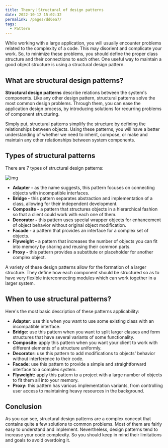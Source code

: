 ```yaml
---
title: Theory：Structural of design patterns
date: 2022-10-12 15:02:32
permalink: /pages/dd6ea7/
tags:
  - Pattern
---
```

While working with a large application, you will usually encounter problems related to the complexity of a code. This may disorient and complicate your work. So, to minimize these problems, you should define the proper class structure and their connections to each other. One useful way to maintain a good object structure is using a structural design pattern.

## What are structural design patterns?

**Structural design patterns** describe relations between the system's components. Like any other design pattern, structural patterns solve the most common design problems. Through them, you can ease the application design process, by introducing solutions for recurring problems of component structuring.

Simply put, structural patterns simplify the structure by defining the relationships between objects. Using these patterns, you will have a better understanding of whether we need to inherit, compose, or make and maintain any other relationships between system components.

## Types of structural patterns

There are 7 types of structural design patterns:

![img](https://ucarecdn.com/bfa070d7-6850-4b91-8f37-ca47e74f89e8/)

- **Adapter -** as the name suggests, this pattern focuses on connecting objects with incompatible interfaces.
- **Bridge -** this pattern separates abstraction and implementation of a class, allowing for their independent development.
- **Composite -** a pattern that structures objects in a hierarchical fashion so that a client could work with each one of them.
- **Decorator -** this pattern uses special wrapper objects for enhancement of object behavior without original object modification.
- **Facade -** a pattern that provides an interface for a complex set of objects.
- **Flyweight -** a pattern that increases the number of objects you can fit into memory by sharing and reusing their common parts.
- **Proxy -** this pattern provides a substitute or placeholder for another complex object.

A variety of these design patterns allow for the formation of a larger structure. They define how each component should be structured so as to have very flexible interconnecting modules which can work together in a larger system.

## When to use structural patterns?

Here's the most basic description of these patterns applicability:

- **Adapter:** use this when you want to use some existing class with an incompatible interface.
- **Bridge:** use this pattern when you want to split larger classes and form structures that have several variants of some functionality.
- **Composite:** apply this pattern when you want your client to work with different elements of a structure uniformly.
- **Decorator:** use this pattern to add modifications to objects' behavior without interference to their code.
- **Facade:** use this pattern to provide a simple and straightforward interface to a complex system.
- **Flyweight:** apply this pattern to a project with a large number of objects to fit them all into your memory.
- **Proxy:** this pattern has various implementation variants, from controlling user access to maintaining heavy resources in the background.

## Conclusion

As you can see, structural design patterns are a complex concept that contains quite a few solutions to common problems. Most of them are fairly easy to understand and implement. Nevertheless, design patterns tend to increase your code complexity. So you should keep in mind their limitations and goals to avoid overdoing it.